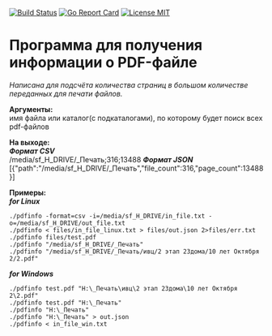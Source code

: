 [![Build Status](https://travis-ci.org/mpuzanov/pdfinfo.svg?branch=master)](https://travis-ci.org/mpuzanov/pdfinfo)
[![Go Report Card](https://goreportcard.com/badge/github.com/mpuzanov/pdfinfo)](https://goreportcard.com/report/github.com/mpuzanov/pdfinfo)
[![License MIT](https://img.shields.io/badge/License-MIT-brightgreen.svg)](https://img.shields.io/badge/License-MIT-brightgreen.svg)

# Программа для получения информации о PDF-файле  

*Написана для подсчёта количества страниц в большом количестве переданных для печати файлов.*  

**Аргументы:**   
имя файла или каталог(с подкаталогами), по которому будет поиск всех pdf-файлов

**На выходе:**  
***Формат CSV***  
	/media/sf_H_DRIVE/_Печать;316;13488
***Формат JSON***  
	[{"path":"/media/sf_H_DRIVE/_Печать","file_count":316,"page_count":13488}]

**Примеры:**  
***for Linux*** 

	./pdfinfo -format=csv -i=/media/sf_H_DRIVE/in_file.txt -o=/media/sf_H_DRIVE/out_file.txt
	./pdfinfo < files/in_file_linux.txt > files/out.json 2>files/err.txt
	./pdfinfo files/test.pdf
	./pdfinfo "/media/sf_H_DRIVE/_Печать"
	./pdfinfo "/media/sf_H_DRIVE/_Печать/ивц/2 этап 23дома/10 лет Октября 2/2.pdf"

***for Windows***  

	./pdfinfo test.pdf "H:\_Печать\ивц\2 этап 23дома\10 лет Октября 2\2.pdf"
	./pdfinfo test.pdf "H:\_Печать"
	./pdfinfo "H:\_Печать"
	./pdfinfo "H:\_Печать" > out.json
	./pdfinfo < in_file_win.txt
